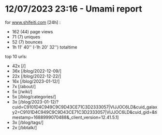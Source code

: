 # 12/07/2023 23:16 - Umami report
for www.shifeiti.com [24h] :

 - 162 (44) page views
 - 71 (7) uniques
 - 52 (7) bounces
 - 1h 11' 40'' (-1h 20' 32'') totaltime


top 10 urls:
 - 42x [/]
 - 36x [/blog/2022-12-09/]
 - 22x [/blog/2022-12-22/]
 - 16x [/blog/2023-01-12/]
 - 7x [/about/]
 - 5x [/wiki/]
 - 5x [/blog/categories/]
 - 3x [/blog/2023-01-12/?cuid=C9101D4C949C9C9D43CE71C3D2333057|VIJJOC6LD&cuid_galaxy2=C9101D4C949C9C9D43CE71C3D2333057|VIJJOC6LD&cuid_gid=&timestamp=1688999070488&_client_version=12.41.5.1]
 - 3x [/blog/tags/]
 - 2x [/bbtalk/]


